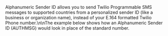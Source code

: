 Alphanumeric Sender ID allows you to send Twilio Programmable SMS messages to supported countries from a personalized sender ID (like a business or organization name), instead of your E.164 formatted Twilio Phone number.\n\nThe example below shows how an Alphanumeric Sender ID (AUTHMSG) would look in place of the standard number.